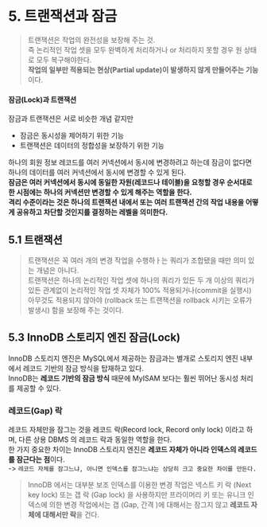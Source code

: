 # 5. 트랜잭션과 잠금

> 트랜잭션은 작업의 완전성을 보장해 주는 것. <br>
> 즉 논리적인 작업 셋을 모두 완벽하게 처리하거나 or 처리하지 못할 경우 원 상태로 모두 복구해야한다.<br>
> **작업의 일부만 적용되는 현상(Partial update)이 발생하지 않게 만들어주는 기능**이다.

#### 잠금(Lock)과 트랜잭션
잠금과 트랜잭션은 서로 비슷한 개념 같지만
- 잠금은 동시성을 제어하기 위한 기능
- 트랜잭션은 데이터의 정합성을 보장하기 위한 기능

하나의 회원 정보 레코드를 여러 커넥션에서 동시에 변경하려고 하는데 잠금이 없다면 하나의 데이터를 여러 커넥션에서 동시에 변경할 수 있게 된다.<br>
**잠금은 여러 커넥션에서 동시에 동일한 자원(레코드나 테이블)을 요청할 경우 순서대로 한 시점에는 하나의 커넥션만 변경할 수 있게 해주는 역할을 한다.**<br>
**격리 수준이라는 것은 하나의 트랜잭션 내에서 또는 여러 트랜잭션 간의 작업 내용을 어떻게 공유하고 차단할 것인지를 결정하는 레벨을 의미한다.**

## 5.1 트랜잭션
> 트랜잭션은 꼭 여러 개의 변경 작업을 수행하ㅏ는 쿼리가 조합됐을 때만 의미 있는 개념은 아니다.<br>
> 트랜잭션은 하나의 논리적인 작업 셋에 하나의 쿼리가 있든 두 개 이상의 쿼리가 있든 관계없이 논리적인 작업 셋 자체가 100% 적용되거나(commit을 실행시) 아무것도 적용되지 않아야 (rollback 또는 트랜잭션을 rollback 시키는 오류가 발생시) 함을 보장해 주는 것이다.

## 5.3 InnoDB 스토리지 엔진 잠금(Lock)
InnoDB 스토리지 엔진은 MySQL에서 제공하는 잠금과는 별개로 스토리지 엔진 내부에서 레코드 기반의 잠금 방식을 탑재하고 있다.<br>
InnoDB는 **레코드 기반의 잠금 방식** 때문에 MyISAM 보다는 훨씬 뛰어난 동시성 처리를 제공할 수 있다.

### 레코드(Gap) 락
레코드 자체만을 잠그는 것을 레코드 락(Record lock, Record only lock) 이라고 하며, 다른 상용 DBMS 의 레코드 락과 동일한 역할을 한다.<br>
한 가지 중요한 차이는 InnoDB 스토리지 엔진은 **레코드 자체가 아니라 인덱스의 레코드를 잠근다는 점**이다. <br>
-> `레코드 자체를 잠그느냐, 아니면 인덱스를 잠그느냐는 상당히 크고 중요한 차이를 만든다.` 
>InnoDB 에서는 대부분 보조 인덱스를 이용한 변경 작업은 넥스트 키 락 (Next key lock) 또는 갭 락 (Gap lock) 을 사용하지만 프라이머리 키 또는 유니크 인덱스에 의한 변경 작업에서는 갭 (Gap, 간격 )에 대해서는 잠그지 않고 **레코드 자체에 대해서만 락**을 건다.
